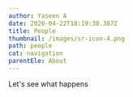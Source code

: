 ```yaml
---
author: Yaseen A
date: 2020-04-22T18:19:38.387Z
title: People
thumbnail: /images/sr-icon-4.png
path: people
cat: navigation
parentEle: About
---
```

Let's see what happens
